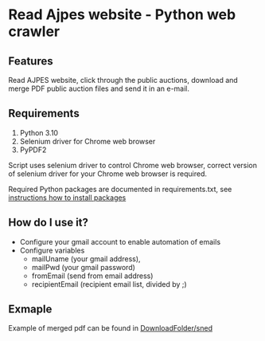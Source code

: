 # Read Ajpes website - Python web crawler

## Features

Read AJPES website, click through the public auctions, download and merge PDF public auction files and send it in an e-mail.

## Requirements

1. Python 3.10
2. Selenium driver for Chrome web browser
3. PyPDF2

Script uses selenium driver to control Chrome web browser, correct version of selenium driver for your Chrome web browser is required.

Required Python packages are documented in requirements.txt, see [instructions how to install packages](https://learn.microsoft.com/en-us/visualstudio/python/managing-required-packages-with-requirements-txt?view=vs-2022)

## How do I use it?

- Configure your gmail account to enable automation of emails 
- Configure variables
  - mailUname (your gmail address), 
  - mailPwd (your gmail password) 
  - fromEmail (send from email address)
  - recipientEmail (recipient email list, divided by ;)

## Exmaple

Example of merged pdf can be found in [DownloadFolder/sned](https://github.com/Baselj/PythonAJPESWebCrawler/blob/main/DownloadFolder/send/2022-09-26AjpesDrazbe.pdf)

